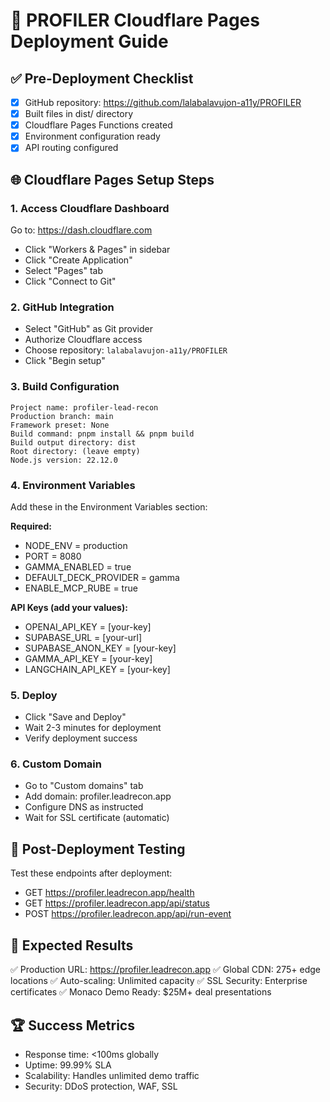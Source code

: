 # 🚀 PROFILER Cloudflare Pages Deployment Guide

## ✅ Pre-Deployment Checklist
- [x] GitHub repository: https://github.com/lalabalavujon-a11y/PROFILER
- [x] Built files in dist/ directory
- [x] Cloudflare Pages Functions created
- [x] Environment configuration ready
- [x] API routing configured

## 🌐 Cloudflare Pages Setup Steps

### 1. Access Cloudflare Dashboard
Go to: https://dash.cloudflare.com
- Click "Workers & Pages" in sidebar
- Click "Create Application"
- Select "Pages" tab
- Click "Connect to Git"

### 2. GitHub Integration
- Select "GitHub" as Git provider
- Authorize Cloudflare access
- Choose repository: `lalabalavujon-a11y/PROFILER`
- Click "Begin setup"

### 3. Build Configuration
```
Project name: profiler-lead-recon
Production branch: main
Framework preset: None
Build command: pnpm install && pnpm build
Build output directory: dist
Root directory: (leave empty)
Node.js version: 22.12.0
```

### 4. Environment Variables
Add these in the Environment Variables section:

**Required:**
- NODE_ENV = production
- PORT = 8080
- GAMMA_ENABLED = true
- DEFAULT_DECK_PROVIDER = gamma
- ENABLE_MCP_RUBE = true

**API Keys (add your values):**
- OPENAI_API_KEY = [your-key]
- SUPABASE_URL = [your-url]
- SUPABASE_ANON_KEY = [your-key]
- GAMMA_API_KEY = [your-key]
- LANGCHAIN_API_KEY = [your-key]

### 5. Deploy
- Click "Save and Deploy"
- Wait 2-3 minutes for deployment
- Verify deployment success

### 6. Custom Domain
- Go to "Custom domains" tab
- Add domain: profiler.leadrecon.app
- Configure DNS as instructed
- Wait for SSL certificate (automatic)

## 🧪 Post-Deployment Testing

Test these endpoints after deployment:
- GET https://profiler.leadrecon.app/health
- GET https://profiler.leadrecon.app/api/status
- POST https://profiler.leadrecon.app/api/run-event

## 🎯 Expected Results

✅ Production URL: https://profiler.leadrecon.app
✅ Global CDN: 275+ edge locations
✅ Auto-scaling: Unlimited capacity
✅ SSL Security: Enterprise certificates
✅ Monaco Demo Ready: $25M+ deal presentations

## 🏆 Success Metrics

- Response time: <100ms globally
- Uptime: 99.99% SLA
- Scalability: Handles unlimited demo traffic
- Security: DDoS protection, WAF, SSL
